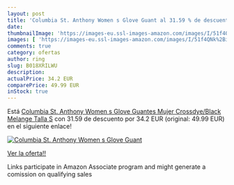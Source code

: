 ```yaml
---
layout: post
title: 'Columbia St. Anthony Women s Glove Guant al 31.59 % de descuento'
date: 
thumbnailImage: 'https://images-eu.ssl-images-amazon.com/images/I/51f4QNk%2BioL._SL200_.jpg'
images: [ 'https://images-eu.ssl-images-amazon.com/images/I/51f4QNk%2BioL._SL200_.jpg' ]
comments: true
category: ofertas
author: ring
slug: B018XRILWU
description:
actualPrice: 34.2 EUR
comparePrice: 49.99 EUR
inStock: true
---
```


Está [Columbia St. Anthony Women s Glove Guantes  Mujer  Crossdye/Black Melange  Talla S](https://www.amazon.es/dp/B018XRILWU/?tag=tolees-21) con 31.59 de descuento por 34.2 EUR (original: 49.99 EUR) en el siguiente enlace!

[![Columbia St. Anthony Women s Glove Guant](https://images-eu.ssl-images-amazon.com/images/I/51f4QNk%2BioL._SL200_.jpg)](https://www.amazon.es/dp/B018XRILWU/?tag=tolees-21)

[Ver la oferta!!](https://www.amazon.es/dp/B018XRILWU/?tag=tolees-21)

Links participate in Amazon Associate program and might generate a comission on qualifying sales


